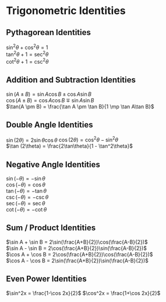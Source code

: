 # Trigonometric Identities

## Pythagorean Identities
$\sin^2{\theta} + \cos^2{\theta} = 1$  
$\tan^2{\theta} + 1 = \sec^2{\theta}$  
$\cot^2\theta + 1 = \csc^2\theta$  

## Addition and Subtraction Identities
$\sin(A \pm B) = \sin{A}\cos{B} \pm \cos{A}\sin{B}$  
$\cos(A \pm B) = \cos{A}\cos{B} \mp \sin{A}\sin{B}$  
$\tan(A \pm B) = \frac{\tan A \pm \tan B}{1 \mp \tan A\tan B}$  

## Double Angle Identities
$\sin (2\theta) = 2\sin\theta\cos\theta$ 
$\cos (2\theta) = \cos^2\theta-\sin^2\theta$  
$\tan (2\theta) = \frac{2\tan\theta}{1 - \tan^2\theta}$  

## Negative Angle Identities
$\sin(-\theta) = -\sin\theta$  
$\cos(-\theta) = \cos\theta$  
$\tan(-\theta) = -\tan\theta$  
$\csc(-\theta) = -\csc\theta$  
$\sec(-\theta) = \sec\theta$  
$\cot(-\theta) = -\cot\theta$   

## Sum / Product Identities
$\sin A + \sin B = 2\sin(\frac{A+B}{2})\cos(\frac{A-B}{2})$  
$\sin A - \sin B = 2\cos(\frac{A+B}{2})\sin(\frac{A-B}{2})$  
$\cos A + \cos B = 2\cos(\frac{A+B}{2})\cos(\frac{A-B}{2})$  
$\cos A - \cos B = 2\sin(\frac{A+B}{2})\sin(\frac{A-B}{2})$  

## Even Power Identities
$\sin^2x = \frac{1-\cos 2x}{2}$
$\cos^2x = \frac{1+\cos 2x}{2}$
